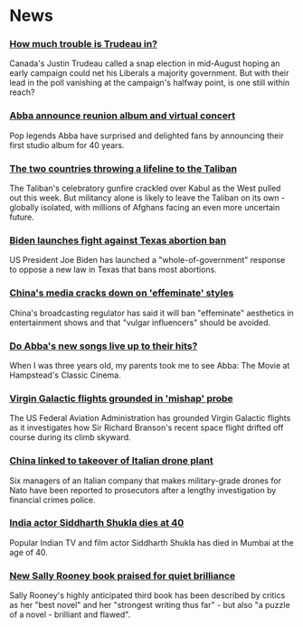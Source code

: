 # News
### [How much trouble is Trudeau in?](https://www.bbc.com/news/world-us-canada-58389802)
Canada's Justin Trudeau called a snap election in mid-August hoping an early campaign could net his Liberals a majority government. But with their lead in the poll vanishing at the campaign's halfway point, is one still within reach? 
### [Abba announce reunion album and virtual concert](https://www.bbc.com/news/entertainment-arts-58423452)
Pop legends Abba have surprised and delighted fans by announcing their first studio album for 40 years.
### [The two countries throwing a lifeline to the Taliban](https://www.bbc.com/news/world-middle-east-58394438)
The Taliban's celebratory gunfire crackled over Kabul as the West pulled out this week. But militancy alone is likely to leave the Taliban on its own - globally isolated, with millions of Afghans facing an even more uncertain future. 
### [Biden launches fight against Texas abortion ban](https://www.bbc.com/news/world-us-canada-58424249)
US President Joe Biden has launched a "whole-of-government" response to oppose a new law in Texas that bans most abortions. 
### [China's media cracks down on 'effeminate' styles](https://www.bbc.com/news/business-58394906)
China's broadcasting regulator has said it will ban "effeminate" aesthetics in entertainment shows and that "vulgar influencers" should be avoided. 
### [Do Abba's new songs live up to their hits?](https://www.bbc.com/news/entertainment-arts-58423458)
When I was three years old, my parents took me to see Abba: The Movie at Hampstead's Classic Cinema. 
### [Virgin Galactic flights grounded in 'mishap' probe](https://www.bbc.com/news/science-environment-58421796)
The US Federal Aviation Administration has grounded Virgin Galactic flights as it investigates how Sir Richard Branson's recent space flight drifted off course during its climb skyward.
### [China linked to takeover of Italian drone plant](https://www.bbc.com/news/world-europe-58426878)
Six managers of an Italian company that makes military-grade drones for Nato have been reported to prosecutors after a lengthy investigation by financial crimes police.
### [India actor Siddharth Shukla dies at 40](https://www.bbc.com/news/world-asia-india-58395388)
Popular Indian TV and film actor Siddharth Shukla has died in Mumbai at the age of 40.
### [New Sally Rooney book praised for quiet brilliance](https://www.bbc.com/news/entertainment-arts-58423253)
Sally Rooney's highly anticipated third book has been described by critics as her "best novel" and her "strongest writing thus far" - but also "a puzzle of a novel - brilliant and flawed".
